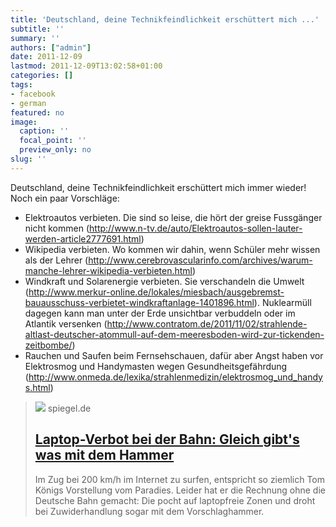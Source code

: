 ```yaml
---
title: 'Deutschland, deine Technikfeindlichkeit erschüttert mich ...'
subtitle: ''
summary: ''
authors: ["admin"]
date: 2011-12-09
lastmod: 2011-12-09T13:02:58+01:00
categories: []
tags:
- facebook
- german
featured: no
image:
  caption: ''
  focal_point: ''
  preview_only: no
slug: ''
---
```

Deutschland, deine Technikfeindlichkeit erschüttert mich immer wieder! Noch ein paar Vorschläge:
- Elektroautos verbieten. Die sind so leise, die hört der greise Fussgänger nicht kommen (http://www.n-tv.de/auto/Elektroautos-sollen-lauter-werden-article2777691.html)
- Wikipedia verbieten. Wo kommen wir dahin, wenn Schüler mehr wissen als der Lehrer (http://www.cerebrovascularinfo.com/archives/warum-manche-lehrer-wikipedia-verbieten.html)
- Windkraft und Solarenergie verbieten. Sie verschandeln die Umwelt (http://www.merkur-online.de/lokales/miesbach/ausgebremst-bauausschuss-verbietet-windkraftanlage-1401896.html). Nuklearmüll dagegen kann man unter der Erde unsichtbar verbuddeln oder im Atlantik versenken (http://www.contratom.de/2011/11/02/strahlende-altlast-deutscher-atommull-auf-dem-meeresboden-wird-zur-tickenden-zeitbombe/)
- Rauchen und Saufen beim Fernsehschauen, dafür aber Angst haben vor Elektrosmog und Handymasten wegen Gesundheitsgefährdung (http://www.onmeda.de/lexika/strahlenmedizin/elektrosmog_und_handys.html)

> [![](https://cdn.prod.www.spiegel.de/images/13e71a36-0001-0004-0000-000000291673_w1280_r1.77_fpx45.9_fpy44.99.jpg)](http://www.spiegel.de/wirtschaft/service/0,1518,800006,00.html)
> spiegel.de
> ## [Laptop-Verbot bei der Bahn: Gleich gibt's was mit dem Hammer](http://www.spiegel.de/wirtschaft/service/0,1518,800006,00.html)
>
>Im Zug bei 200 km/h im Internet zu surfen, entspricht so ziemlich Tom Königs Vorstellung vom Paradies. Leider hat er die Rechnung ohne die Deutsche Bahn gemacht: Die pocht auf laptopfreie Zonen und droht bei Zuwiderhandlung sogar mit dem Vorschlaghammer.


